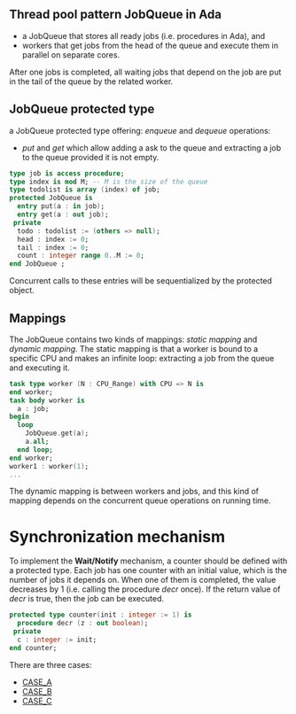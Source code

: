 ## Thread pool pattern JobQueue in Ada

- a JobQueue that stores all ready jobs (i.e. procedures in Ada), and
- workers that get jobs from the head of the queue and execute them in parallel on separate cores.

After one jobs is completed, all waiting jobs that depend on the job are put in the tail of the queue by the related worker.

## JobQueue protected type

a JobQueue protected type offering: *enqueue* and *dequeue* operations:
- *put* and *get* which allow adding a ask to the queue and extracting a job to the queue provided it is not empty.

```Ada
type job is access procedure;
type index is mod M; -- M is the size of the queue
type todolist is array (index) of job;
protected JobQueue is
  entry put(a : in job);
  entry get(a : out job);
 private
  todo : todolist := (others => null);
  head : index := 0;
  tail : index := 0;
  count : integer range 0..M := 0;
end JobQueue ;
```

Concurrent calls to these entries will be sequentialized by the protected object.

## Mappings

The JobQueue contains two kinds of mappings: *static mapping* and *dynamic mapping*. The static mapping is that a worker is bound to a specific CPU and makes an infinite loop: extracting a job from the queue and executing it.
```Ada
task type worker (N : CPU_Range) with CPU => N is
end worker;
task body worker is
  a : job;
begin
  loop
    JobQueue.get(a);
    a.all;
  end loop;
end worker;
worker1 : worker(1);
...
```
The dynamic mapping is between workers and jobs, and this kind of mapping depends on the concurrent queue operations on running time.

# Synchronization mechanism

To implement the **Wait/Notify** mechanism, a counter should be defined with a protected type. Each job has one counter with an initial value, which is the number of jobs it depends on. When one of them is completed, the value
decreases by 1 (i.e. calling the procedure *decr* once). If the return value of *decr* is true, then the job can be executed.
```Ada
protected type counter(init : integer := 1) is
  procedure decr (z : out boolean);
 private
  c : integer := init;
end counter;
```

There are three cases:
- [CASE_A](A/JobQueue/)
- [CASE_B](B/JobQueue/)
- [CASE_C](C/JobQueue/)
